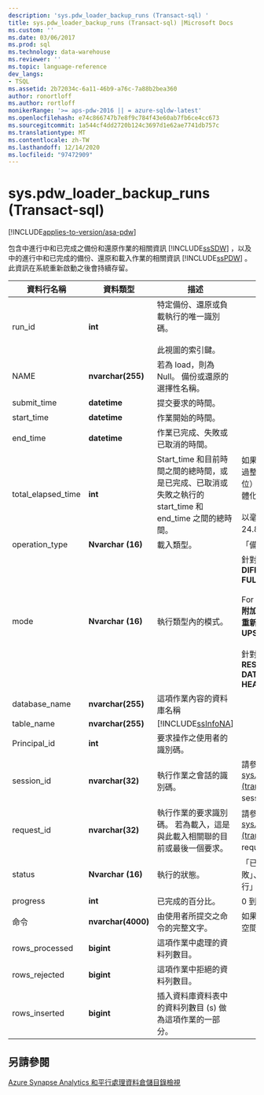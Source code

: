 ```yaml
---
description: 'sys.pdw_loader_backup_runs (Transact-sql) '
title: sys.pdw_loader_backup_runs (Transact-sql) |Microsoft Docs
ms.custom: ''
ms.date: 03/06/2017
ms.prod: sql
ms.technology: data-warehouse
ms.reviewer: ''
ms.topic: language-reference
dev_langs:
- TSQL
ms.assetid: 2b72034c-6a11-46b9-a76c-7a88b2bea360
author: ronortloff
ms.author: rortloff
monikerRange: '>= aps-pdw-2016 || = azure-sqldw-latest'
ms.openlocfilehash: e74c866747b7e8f9c784f43e60ab7fb6ce4cc673
ms.sourcegitcommit: 1a544cf4dd2720b124c3697d1e62ae7741db757c
ms.translationtype: MT
ms.contentlocale: zh-TW
ms.lasthandoff: 12/14/2020
ms.locfileid: "97472909"
---
```

# <a name="syspdw_loader_backup_runs-transact-sql"></a>sys.pdw_loader_backup_runs (Transact-sql) 
[!INCLUDE[applies-to-version/asa-pdw](../../includes/applies-to-version/asa-pdw.md)]

  包含中進行中和已完成之備份和還原作業的相關資訊 [!INCLUDE[ssSDW](../../includes/sssdw-md.md)] ，以及中的進行中和已完成的備份、還原和載入作業的相關資訊 [!INCLUDE[ssPDW](../../includes/sspdw-md.md)] 。 此資訊在系統重新啟動之後會持續存留。  
  
|資料行名稱|資料類型|描述|範圍|  
|-----------------|---------------|-----------------|-----------|  
|run_id|**int**|特定備份、還原或負載執行的唯一識別碼。<br /><br /> 此視圖的索引鍵。||  
|NAME|**nvarchar(255)**|若為 load，則為 Null。 備份或還原的選擇性名稱。||  
|submit_time|**datetime**|提交要求的時間。||  
|start_time|**datetime**|作業開始的時間。||  
|end_time|**datetime**|作業已完成、失敗或已取消的時間。||  
|total_elapsed_time|**int**|Start_time 和目前時間之間的總時間，或是已完成、已取消或失敗之執行的 start_time 和 end_time 之間的總時間。|如果 total_elapsed_time 超過整數 (24.8 天（以毫秒為單位）的最大值) ，則會造成具體化失敗，因為溢位。<br /><br /> 以毫秒為單位的最大值相當於24.8 天。|  
|operation_type|**Nvarchar (16)**|載入類型。|「備份」、「載入」、「還原」|  
|mode|**Nvarchar (16)**|執行類型內的模式。|針對 operation_type = **備份**<br />**DIFFERENTIAL**<br />**FULL**<br /><br /> For operation_type = **LOAD**<br />**附加**<br />**重新 載入**<br />**UPSERT**<br /><br /> 針對 operation_type = **RESTORE**<br />**DATABASE**<br />**HEADER_ONLY**|  
|database_name|**nvarchar(255)**|這項作業內容的資料庫名稱||  
|table_name|**nvarchar(255)**|[!INCLUDE[ssInfoNA](../../includes/ssinfona-md.md)]||  
|Principal_id|**int**|要求操作之使用者的識別碼。||  
|session_id|**nvarchar(32)**|執行作業之會話的識別碼。|請參閱 [sys.dm_pdw_exec_sessions &#40;transact-sql&#41;](../../relational-databases/system-dynamic-management-views/sys-dm-pdw-exec-sessions-transact-sql.md)中的 session_id。|  
|request_id|**nvarchar(32)**|執行作業的要求識別碼。 若為載入，這是與此載入相關聯的目前或最後一個要求。|請參閱 [sys.dm_pdw_exec_requests &#40;transact-sql&#41;](../../relational-databases/system-dynamic-management-views/sys-dm-pdw-exec-requests-transact-sql.md)中的 request_id。|  
|status|**Nvarchar (16)**|執行的狀態。|「已取消」、「已完成」、「失敗」、「已排入佇列」、「正在執行」|  
|progress|**int**|已完成的百分比。|0 到 100|  
|命令|**nvarchar(4000)**|由使用者所提交之命令的完整文字。|如果超過4000個字元 (計算空間) ，則會截斷。|  
|rows_processed|**bigint**|這項作業中處理的資料列數目。||  
|rows_rejected|**bigint**|這項作業中拒絕的資料列數目。||  
|rows_inserted|**bigint**|插入資料庫資料表中的資料列數目 (s) 做為這項作業的一部分。||  
  
## <a name="see-also"></a>另請參閱  
 [Azure Synapse Analytics 和平行處理資料倉儲目錄檢視](../../relational-databases/system-catalog-views/sql-data-warehouse-and-parallel-data-warehouse-catalog-views.md)  
  
  
